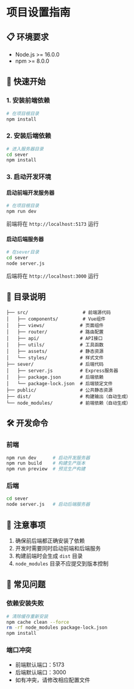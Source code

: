 # 项目设置指南

## 📋 环境要求

- Node.js >= 16.0.0
- npm >= 8.0.0

## 🚀 快速开始

### 1. 安装前端依赖

```bash
# 在项目根目录
npm install
```

### 2. 安装后端依赖

```bash
# 进入服务器目录
cd sever
npm install
```

### 3. 启动开发环境

#### 启动前端开发服务器
```bash
# 在项目根目录
npm run dev
```
前端将在 `http://localhost:5173` 运行

#### 启动后端服务器
```bash
# 在sever目录
cd sever
node server.js
```
后端将在 `http://localhost:3000` 运行

## 📁 目录说明

```
├── src/                    # 前端源代码
│   ├── components/         # Vue组件
│   ├── views/             # 页面组件
│   ├── router/            # 路由配置
│   ├── api/               # API接口
│   ├── utils/             # 工具函数
│   ├── assets/            # 静态资源
│   └── styles/            # 样式文件
├── sever/                 # 后端代码
│   ├── server.js          # Express服务器
│   ├── package.json       # 后端依赖
│   └── package-lock.json  # 后端锁定文件
├── public/                # 公共静态资源
├── dist/                  # 构建输出（自动生成）
└── node_modules/          # 前端依赖（自动生成）
```

## 🛠️ 开发命令

### 前端
```bash
npm run dev      # 启动开发服务器
npm run build    # 构建生产版本
npm run preview  # 预览生产构建
```

### 后端
```bash
cd sever
node server.js   # 启动后端服务器
```

## 📝 注意事项

1. 确保前后端都正确安装了依赖
2. 开发时需要同时启动前端和后端服务
3. 构建前端时会生成 `dist` 目录
4. `node_modules` 目录不应提交到版本控制

## 🔧 常见问题

### 依赖安装失败
```bash
# 清除缓存重新安装
npm cache clean --force
rm -rf node_modules package-lock.json
npm install
```

### 端口冲突
- 前端默认端口：5173
- 后端默认端口：3000
- 如有冲突，请修改相应配置文件
